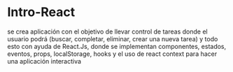 # Intro-React
se crea aplicación  con el objetivo de llevar control de tareas donde el usuario podrá (buscar, completar, eliminar, crear una nueva tarea) y todo esto con ayuda de React.Js, donde se implementan componentes, estados, eventos, props, localStorage, hooks y el uso de react context para hacer una aplicación interactiva 
